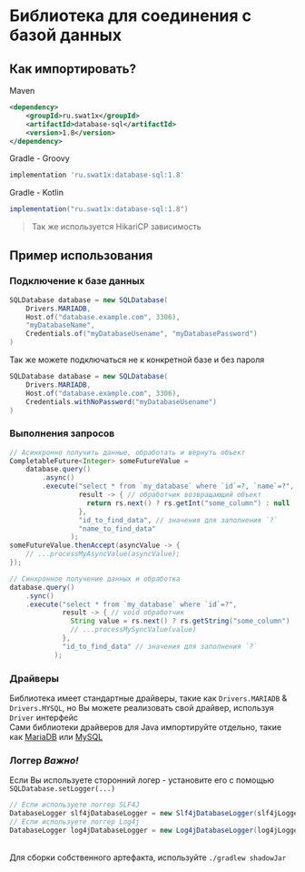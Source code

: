 # Библиотека для соединения с базой данных

## Как импортировать?

Maven
``` xml
<dependency>
    <groupId>ru.swat1x</groupId>
    <artifactId>database-sql</artifactId>
    <version>1.8</version>
</dependency>
```

Gradle - Groovy
``` groovy
implementation 'ru.swat1x:database-sql:1.8' 
```

Gradle - Kotlin
``` groovy
implementation("ru.swat1x:database-sql:1.8")
```

> Так же используется HikariCP зависимость

## Пример использования

### Подключение к базе данных

``` java
SQLDatabase database = new SQLDatabase(
    Drivers.MARIADB,
    Host.of("database.example.com", 3306),
    "myDatabaseName",
    Credentials.of("myDatabaseUsename", "myDatabasePassword")
)
```

Так же можете подключаться не к конкретной базе и без пароля

``` java
SQLDatabase database = new SQLDatabase(
    Drivers.MARIADB,
    Host.of("database.example.com", 3306),
    Credentials.withNoPassword("myDatabaseUsename")
)
```

### Выполнения запросов

``` java
// Асинхронно получить данные, обработать и вернуть объект
CompletableFuture<Integer> someFutureValue = 
    database.query()
        .async()
        .execute("select * from `my_database` where `id`=?, `name`=?",
                 result -> { // обработчик возвращающий объект
                   return rs.next() ? rs.getInt("some_column") : null
                 }, 
                 "id_to_find_data", // значения для заполнения `?`
                 "name_to_find_data"
               );
someFutureValue.thenAccept(asyncValue -> {
    // ...processMyAsyncValue(asyncValue);
});

// Синхронное получение данных и обработка
database.query()
    .sync()
    .execute("select * from `my_database` where `id`=?",
             result -> { // void обработчик
               String value = rs.next() ? rs.getString("some_column") : null;
               // ...processMySyncValue(value)                
             },
             "id_to_find_data" // значения для заполнения `?`
           );
```

### Драйверы
Библиотека имеет стандартные драйверы, такие как
`Drivers.MARIADB` & `Drivers.MYSQL`, но Вы можете реализовать свой драйвер, используя `Driver` интерфейс\
Сами библиотеки драйверов для Java импортируйте отдельно, такие как [MariaDB](https://mvnrepository.com/artifact/org.mariadb.jdbc/mariadb-java-client) или [MySQL](https://mvnrepository.com/artifact/com.mysql/mysql-connector-j)

### Логгер _Важно!_
Если Вы используете сторонний логер - установите его с помощью `SQLDatabase.setLogger(...)`
``` java
// Если используете логгер SLF4J
DatabaseLogger slf4jDatabaseLogger = new Slf4jDatabaseLogger(slf4jLogger);
// Если используете логгер Log4j
DatabaseLogger log4jDatabaseLogger = new Log4jDatabaseLogger(log4jLogger);
```
\
Для сборки собственного артефакта, используйте `./gradlew shadowJar`

